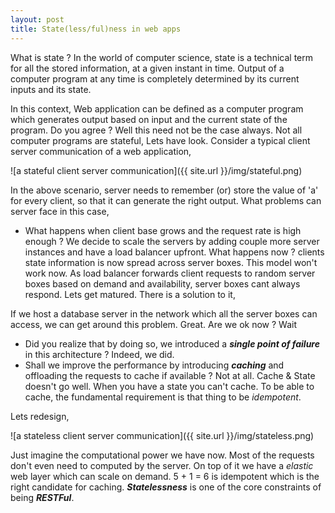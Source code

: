 ```yaml
---
layout: post
title: State(less/ful)ness in web apps
---
```


What is state ? In the world of computer science, state is a technical term for all the stored information, at a given instant in time. Output of a computer program 
at any time is completely determined by its current inputs and its state.

In this context, Web application can be defined as a computer program which generates output based on input and the current state of the program. Do you agree ? Well this 
need not be the case always. Not all computer programs are stateful, Lets have look. Consider a typical client server communication of a web application,

![a stateful client server communication]({{ site.url }}/img/stateful.png)

In the above scenario, server needs to remember (or) store the value of 'a' for every client, so that it can generate the right output. What problems can server face in this 
case,

* What happens when client base grows and the request rate is high enough ? We decide to scale the servers by adding couple more server instances and have a load balancer
upfront. What happens now ? clients state information is now spread across server boxes. This model won't work now. As load balancer forwards client requests to random server
 boxes based on demand and availability, server boxes cant always respond. Lets get matured. There is a solution to it,
 
If we host a database server in the network which all the server boxes can access, we can get around this problem. Great. Are we ok now ? Wait

* Did you realize that by doing so, we introduced a **_single point of failure_** in this architecture ? Indeed, we did.
* Shall we improve the performance by introducing **_caching_** and offloading the requests to cache if available ? Not at all. Cache & State doesn't go well. When you have a state 
you can't cache. To be able to cache, the fundamental requirement is that thing to be _idempotent_.

Lets redesign,

![a stateless client server communication]({{ site.url }}/img/stateless.png)

Just imagine the computational power we have now. Most of the requests don't even need to computed by the server. On top of it we have a _elastic_ web layer which can scale on 
demand. 5 + 1 = 6 is idempotent which is the right candidate for caching. **_Statelessness_** is one of the core constraints of being **_RESTFul_**.



